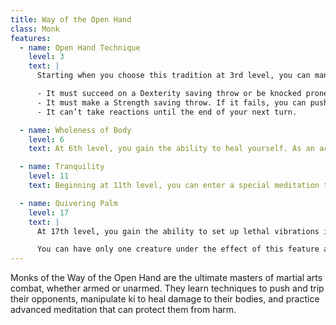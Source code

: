 ```yaml
---
title: Way of the Open Hand
class: Monk
features:
  - name: Open Hand Technique
    level: 3
    text: |
      Starting when you choose this tradition at 3rd level, you can manipulate your enemy’s ki when you harness your own. Whenever you hit a creature with one of the attacks granted by your Flurry of Blows, you can impose one of the following effects on that target:

      - It must succeed on a Dexterity saving throw or be knocked prone.
      - It must make a Strength saving throw. If it fails, you can push it up to 15 feet away from you.
      - It can’t take reactions until the end of your next turn.

  - name: Wholeness of Body
    level: 6
    text: At 6th level, you gain the ability to heal yourself. As an action, you can regain hit points equal to three times your monk level. You must finish a long rest before you can use this feature again.

  - name: Tranquility
    level: 11
    text: Beginning at 11th level, you can enter a special meditation that surrounds you with an aura of peace. At the end of a long rest, you gain the effect of a sanctuary spell that lasts until the start of your next long rest (the spell can end early as normal). The saving throw DC for the spell equals 8 + your Wisdom modifier + your proficiency bonus.

  - name: Quivering Palm
    level: 17
    text: |
      At 17th level, you gain the ability to set up lethal vibrations in someone’s body. When you hit a creature with an unarmed strike, you can spend 3 ki points to start these imperceptible vibrations, which last for a number of days equal to your monk level. The vibrations are harmless unless you use your action to end them. To do so, you and the target must be on the same plane of existence. When you use this action, the creature must make a Constitution saving throw. If it fails, it is reduced to 0 hit points. If it succeeds, it takes 10d10 necrotic damage.

      You can have only one creature under the effect of this feature at a time. You can choose to end the vibrations harmlessly without using an action.
---
```


Monks of the Way of the Open Hand are the ultimate masters of martial arts combat, whether armed or unarmed. They learn techniques to push and trip their opponents, manipulate ki to heal damage to their bodies, and practice advanced meditation that can protect them from harm.
